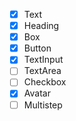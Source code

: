 - [X] Text
- [X] Heading
- [X] Box
- [X] Button
- [X] TextInput
- [ ] TextArea
- [ ] Checkbox
- [X] Avatar
- [ ] Multistep